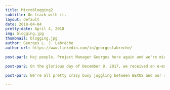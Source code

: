 ```yaml
---
title: Microblogging2
subtitle: On track with it.
layout: default
date: 2018-04-04
pretty-date: April 4, 2018
img: blogging.jpg
thumbnail: blogging.jpg
author: Georges L. J. Labrèche
author-url: https://www.linkedin.com/in/georgeslabreche/

post-par1: Hej people, Project Manager Georges here again and we're microblogging like nobody's business! Guys, I told you we would target daily posts and look at us succeeding (so far). Truth be told, there is some pretty solid reasoning behind this blogging format, let me explain why. 

post-par2: On the glorious day of December 8, 2017, we received an e-mail from the folks over at ESA Education informing us that our experiment had been selected to participate in the cycle 11 of the REXUS/BEXUS Programme. Great memories. This was 118 days ago. One of the crucial activities we must engage in throughout our project is outreach and visibility and it's pretty lamentable that it's taken us all this time to put up a respectable website and start posting updates. What gives?

post-par3: We're all pretty crazy busy juggling between BEXUS and our respective Master programmes that we tend to not prioritize certain things like, I dunno, building a website. Even though the website is up and running now, our team members are still going to be super busy all the time thus reducing the likelihood that appropriate time will be allocated for traditional blogpost writing. The solution? Throw tradition outta here and embrace microblogging! It only takes a few minutes and if we take turns we can produce new content every day. Effeciently working with the limited resources we have at our disposable – booyashaka laka laka, whoever is project managing this puppy knows the deal!

---
```

